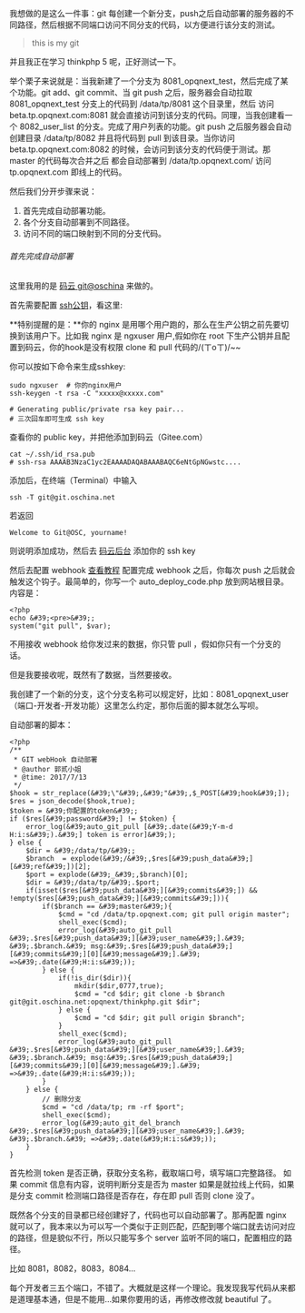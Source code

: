 我想做的是这么一件事：git 每创建一个新分支，push之后自动部署的服务器的不同路径，然后根据不同端口访问不同分支的代码，以方便进行该分支的测试。

> this is my git 

并且我正在学习 thinkphp 5 呢，正好测试一下。

举个栗子来说就是：当我新建了一个分支为 8081_opqnext_test，然后完成了某个功能。git add、git commit、当 git push 之后，服务器会自动拉取 8081_opqnext_test 分支上的代码到 /data/tp/8081 这个目录里，然后 访问 beta.tp.opqnext.com:8081 就会直接访问到该分支的代码。同理，当我创建看一个 8082_user_list 的分支。完成了用户列表的功能。git push 之后服务器会自动创建目录 /data/tp/8082 并且将代码到 pull 到该目录。当你访问 beta.tp.opqnext.com:8082 的时候，会访问到该分支的代码便于测试。那 master 的代码每次合并之后 都会自动部署到 /data/tp.opqnext.com/ 访问 tp.opqnext.com 即线上的代码。

然后我们分开步骤来说：

1. 首先完成自动部署功能。
2. 各个分支自动部署到不同路径。
3. 访问不同的端口映射到不同的分支代码。

###### 首先完成自动部署

这里我用的是 [码云 git@oschina](http://git.oschina.net/) 来做的。

首先需要配置 [ssh公钥](http://git.mydoc.io/?t=180845)，看这里:

**特别提醒的是：**你的 nginx 是用哪个用户跑的，那么在生产公钥之前先要切换到该用户下。比如我 nginx 是 ngxuser 用户,假如你在 root 下生产公钥并且配置到码云，你的hook是没有权限 clone 和 pull 代码的/(ㄒoㄒ)/~~

你可以按如下命令来生成sshkey:
```
sudo ngxuser  # 你的nginx用户
ssh-keygen -t rsa -C "xxxxx@xxxxx.com"

# Generating public/private rsa key pair...
# 三次回车即可生成 ssh key
```
查看你的 public key，并把他添加到码云（Gitee.com）
```
cat ~/.ssh/id_rsa.pub
# ssh-rsa AAAAB3NzaC1yc2EAAAADAQABAAABAQC6eNtGpNGwstc....
```
添加后，在终端（Terminal）中输入
```
ssh -T git@git.oschina.net
```
若返回
```
Welcome to Git@OSC, yourname!
```
则说明添加成功，然后去 [码云后台](http://git.oschina.net/profile/sshkeys) 添加你的 ssh key

然后去配置 webhook [查看教程](http://git.mydoc.io/?t=154711) 配置完成 webhook 之后，你每次 push 之后就会触发这个钩子。最简单的，你写一个 auto_deploy_code.php 放到网站根目录。内容是：
```
<?php
echo &#39;<pre>&#39;;
system("git pull", $var);
```
不用接收 webhook 给你发过来的数据，你只管 pull ，假如你只有一个分支的话。

但是我要接收呢，既然有了数据，当然要接收。

我创建了一个新的分支，这个分支名称可以规定好，比如：8081_opqnext_user （端口-开发者-开发功能）这里怎么约定，那你后面的脚本就怎么写呗。

自动部署的脚本：
```
<?php
/**
 * GIT webHook 自动部署
 * @author 郭贰小姐
 * @time: 2017/7/13
 */
$hook = str_replace(&#39;\"&#39;,&#39;"&#39;,$_POST[&#39;hook&#39;]);
$res = json_decode($hook,true);
$token = &#39;你配置的token&#39;;
if ($res[&#39;password&#39;] != $token) {
    error_log(&#39;auto_git_pull [&#39;.date(&#39;Y-m-d H:i:s&#39;).&#39;] token is error]&#39;);
} else {
    $dir = &#39;/data/tp/&#39;;
    $branch  = explode(&#39;/&#39;,$res[&#39;push_data&#39;][&#39;ref&#39;])[2];
    $port = explode(&#39;_&#39;,$branch)[0];
    $dir = &#39;/data/tp/&#39;.$port;
    if(isset($res[&#39;push_data&#39;][&#39;commits&#39;]) && !empty($res[&#39;push_data&#39;][&#39;commits&#39;])){
        if($branch == &#39;master&#39;){
            $cmd = "cd /data/tp.opqnext.com; git pull origin master";
            shell_exec($cmd);
            error_log(&#39;auto_git_pull &#39;.$res[&#39;push_data&#39;][&#39;user_name&#39;].&#39; &#39;.$branch.&#39; msg:&#39;.$res[&#39;push_data&#39;][&#39;commits&#39;][0][&#39;message&#39;].&#39; =>&#39;.date(&#39;H:i:s&#39;));
        } else {
            if(!is_dir($dir)){
                mkdir($dir,0777,true);
                $cmd = "cd $dir; git clone -b $branch git@git.oschina.net:opqnext/thinkphp.git $dir";
            } else {
                $cmd = "cd $dir; git pull origin $branch";
            }
            shell_exec($cmd);
            error_log(&#39;auto_git_pull &#39;.$res[&#39;push_data&#39;][&#39;user_name&#39;].&#39; &#39;.$branch.&#39; msg:&#39;.$res[&#39;push_data&#39;][&#39;commits&#39;][0][&#39;message&#39;].&#39; =>&#39;.date(&#39;H:i:s&#39;));
        }
    } else {
        // 删除分支
        $cmd = "cd /data/tp; rm -rf $port";
        shell_exec($cmd);
        error_log(&#39;auto_git_del_branch &#39;.$res[&#39;push_data&#39;][&#39;user_name&#39;].&#39; &#39;.$branch.&#39; =>&#39;.date(&#39;H:i:s&#39;));
    }
}
```

首先检测 token 是否正确，获取分支名称，截取端口号，填写端口完整路径。
如果 commit 信息有内容，说明判断分支是否为 master 如果是就拉线上代码，如果是分支 commit 检测端口路径是否存在，存在即 pull 否则 clone 没了。

既然各个分支的目录都已经创建好了，代码也可以自动部署了。那再配置 nginx 就可以了，我本来以为可以写一个类似于正则匹配，匹配到哪个端口就去访问对应的路径，但是貌似不行，所以只能写多个 server 监听不同的端口，配置相应的路径。

比如 8081，8082，8083，8084...

每个开发者三五个端口，不错了。大概就是这样一个理论。我发现我写代码从来都是道理基本通，但是不能用...如果你要用的话，再修改修改就 beautiful 了。
